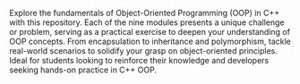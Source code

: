 Explore the fundamentals of Object-Oriented Programming (OOP) in C++ with this repository. Each of the nine modules presents a unique challenge or problem, serving as a practical exercise to deepen your understanding of OOP concepts. From encapsulation to inheritance and polymorphism, tackle real-world scenarios to solidify your grasp on object-oriented principles. Ideal for students looking to reinforce their knowledge and developers seeking hands-on practice in C++ OOP.





